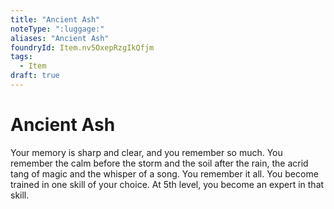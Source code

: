 ```yaml
---
title: "Ancient Ash"
noteType: ":luggage:"
aliases: "Ancient Ash"
foundryId: Item.nv5OxepRzgIkQfjm
tags:
  - Item
draft: true
---
```


# Ancient Ash

Your memory is sharp and clear, and you remember so much. You remember the calm before the storm and the soil after the rain, the acrid tang of magic and the whisper of a song. You remember it all. You become trained in one skill of your choice. At 5th level, you become an expert in that skill.
